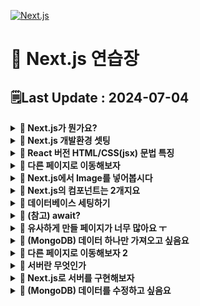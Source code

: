 [![Next.js](https://img.shields.io/badge/Next-black?style=for-the-badge&logo=next.js&logoColor=white)](https://github.com/MinSungJe/FrontEnd_Prac)
# 📝 Next.js 연습장
## 🗒️Last Update : 2024-07-04
<details>
<summary><b>🤔 Next.js가 뭔가요?</b></summary>

- React 문법으로 프론트엔드부터 서버까지 만들어볼 수 있는 풀스택 프레임워크임
- 서버 사이드 렌더링을 쉽게 구현 가능
</details>

<details>
<summary><b>🤔 Next.js 개발환경 셋팅</b></summary>

- 작업폴더 터미널 열어서 <code>npx create-next-app@latest</code>
- 미리보기: <code>npm run dev</code>
- app폴더
    - page.js: 메인페이지임
    - layout.js: page.js를 감싸는 파일
    - globals.css: 모든 파일에 적용되는 CSS파일
    - XXX.module.css: XXX에만 적용되는 CSS파일
- api폴더
    - 서버기능 만드는 곳
- node_modules
    - 설치한 라이브러리 보관용 폴더
- public
    - 이미지나 static 파일 보관 용
- package.json
    - 설치한 라이브러리 자동으로 기록해줌
    - 터미널에서 쓸 수 있는 명령어도 기록해줌

</details>

<details>
<summary><b>🤔 React 버전 HTML/CSS(jsx) 문법 특징</b></summary>

- React에서 사용하는 HTML/CSS는 특징이 있음
    1. return() 안에 HTML 넣을 때 언제나 하나의 html태그로 시작해서 하나의 html태그로 끝나야 함
    2. class 넣고 싶으면 className
    3. HTML안에 변수 넣으려면 { 변수명 } (= 데이터바인딩 문법)
    4. style 속성 넣으려면 style={{ 어쩌구: '저쩌구', 어쩌구: '저쩌구'}}
        - object 자료형을 넣으므로 -(대쉬)기호 대신 대문자로 바꿔줘야 함

</details>

<details>
<summary><b>🤔 다른 페이지로 이동해보자</b></summary>

- 페이지를 나누는걸 라우팅이라고 함
- ❗<b>Next.js는 자동 라우팅을 지원</b>함
    - 예를 들어 /list로 접속시 목록 html을 보여주고 싶다면
        1. app 폴더 안에 list 폴더를 만들고
        2. 그 안에 page.js 만들어서 상품목록 html 넣어두면 됨
    - Next.js는 app 폴더 안에 있는 폴더들을 자동으로 url로 만들어줌
- 페이지 이동 링크 만들고 싶으면 위에서 Link라는 걸 import 해온 다음 a태그처럼 쓰면 됨
- ❗<b>중복되는 html은 layout.js 파일에 적으면 됨</b>
    - Next.js는 page.js를 보여줄 때 옆에 layout.js가 있다면 layout.js 내용 안에 page.js를 담아서 보여줌
    - 상위폴더에 layout.js가 있다면 그 안에 하위 폴더의 layout.js를 담아서 보여줌

</details>

<details>
<summary><b>🤔 Next.js에서 Image를 넣어봅시다</b></summary>

- 이미지는 그냥 public 폴더에 보관하고 필요한 페이지에 img 태그로 넣으면 됨
    - jsx에선 태그를 열었으면 항상 닫아야함
    - 이미지는 public 폴더에 보관하고 경로는 /부터 시작하면 됨(public 폴더에 있는 것들은 사이트 발행시 자동으로 사이트 root 경로로 이동하기 때문)
        ```html
        <img src="/port1.png" alt="설명"/> 
        ```
- 최적화된 이미지를 넣으려면 Image 태그를 import 후 사용
    - lazy loading & 사이트 최적화 & layout shift 방지 효과가 있음
    - 이미지 경로를 넣으려면 이미지를 상단에서 import 해온 뒤 넣어야 함
        ```jsx
        import Image from 'next/image'
        import 이미지 from '/public/port1.png'

        export default function Home() {
        return(
            <div>
            <Image src={이미지} alt="설명"/>
            <div/>
        )} 
        ```
    - 이미지 높이가 이상하다면 height: auto;
    - 다른 사이트에서 올려둔 이미지를 Image 태그에 절대경로로 넣고싶다면
        1. width, height 옵션을 넣어야 함
        2. 셋팅도 따로 해둬야 함
        ```jsx
        import Image from 'next/image'

        export default function Home() {
        return(
            <div>
            <Image src="https://placehold.co/500" width="500" height="500"/>
            <div/>
        )} 
        ```
</details>

<details>
<summary><b>🤔 Next.js의 컴포넌트는 2개지요</b></summary>

- <b>server component</b>
    - React 문법 Component처럼 아무데나 대충 만든 컴포넌트
    - html에 자바스크립트 기능 넣기 불가능
    - useState, useEffect 등 사용 불가
    - 로딩속도 빠름
    - 검색엔진 노출 유리
- <b>client component</b>
    - ❗<b>js파일 맨위에다 'use client' 넣은 뒤 아래 있는 컴포넌트</b>
    - html에 자바스크립트 기능 넣기 가능
    - React의 useState, useEffect 등 사용가능
    - 로딩속도 느림(자바스크립트 많이 필요, hydration 필요)
- 큰 페이지는 server component, JS기능 필요한 곳만 client component
</details>

<details>
<summary><b>🤔 데이터베이스 세팅하기</b></summary>

- 여기서는 MongoDB로 설명
- MongoDB에 데이터를 저장하고 이를 불러오기 위한 세팅을 해보자
    1. 작업 폴더에서 터미널 열고 <code>npm install mongodb</code>
    2. 아무데나 js 파일을 만들고(util/database.js)
        ```js
        import { MongoClient } from 'mongodb'
        const url = 'DB접속URL~~'
        const options = { useNewUrlParser: true }
        let connectDB

        if (process.env.NODE_ENV === 'development') {
        if (!global._mongo) {
            global._mongo = new MongoClient(url, options).connect()
        }
        connectDB = global._mongo
        } else {
        connectDB = new MongoClient(url, options).connect()
        }
        export { connectDB }
        ```
    3. DB 입출력이 필요한 곳에서 connectDB 변수를 가져다 쓰자
        ```js
        import { connectDB } from "/util/database.js"

        export default async function Home() {
        let client = await connectDB;
        const db = client.db('forum');
        let result = await db.collection('post').find().toArray();

        return (
            <main>
            {result[0].title}
            </main>
        )
        }
        ```
    - top-level await라는 기능을 이용해서 await가 붙는 db 부분을 export하는 부분에 같이 넣어도 되지만, 버전이 낮은 경우 지원하지 않는 기술이라 잘 쓰이진 않음
    - 다른 DB의 경우에도
        1. DB 조작 도와주는 라이브러리 설치
        2. DB 연결하는 코드 셋팅
        3. 라이브러리 사용법 대로 DB 입출력하는 코드 사용
    - ❗<b>DB 입출력하는 코드는 server component 안에서만 사용하자!</b>
        - client component 안에 적은 코드는 유저들도 쉽게 볼 수 있기 때문
</details>

<details>
<summary><b>🤔 (참고) await?</b></summary>

- mongodb 라이브러리에서 값을 불러올 때 await을 사용함
    - await는 promise를 뱉는 코드에 붙일 수 있음
    - 보통 javascript는 실행이 느린 코드가 있다면 전부 실행하지 않고 다음 코드로 넘어감
    - await을 붙여 해당 코드 실행을 전부 시키고 넘어가도록 설정 가능
    - await이 있는 함수의 경우 async를 붙여줘야 함
</details>

<details>
<summary><b>🤔 유사하게 만들 페이지가 너무 많아요 ㅜ</b></summary>

- ❗<b>Dynamic Route</b>를 사용해보자!
    - Next에서 새로운 url을 만들기 위해 만드는 폴더이름을 [url파라미터명]
    - 이렇게 만든 page에 props를 넣으면 props.params를 통해 폴더이름에 넣은 url 파라미터를 가져올 수 있음
        ```js
        export default async function Detail(props) {
        console.log(props)
        (생략)
        }
        ```
    - 즉, ❗<b>dynamic route</b>로 만든 URL에 적은 문자를 가져오고 싶으면 컴포넌트에서 params를 출력해보면 됨
</details>

<details>
<summary><b>🤔 (MongoDB) 데이터 하나만 가져오고 싶음요</b></summary>

- .findOne() 사용하면 됨
    - <code>db.collection(컬렉션명).findOne(찾을document내용)</code>
- 해당 document가 저장된 document 요소 하나를 가져옴
- 보통 게시글의 경우에는 id를 가져오는 것이 좋음
</details>

<details>
<summary><b>🤔 다른 페이지로 이동해보자 2</b></summary>

- Link 이외에 다른 방법으로 페이지 이동을 하려면 useRouter 쓰면 됨
- useRouter() 쓰면 자바스크립트 코드로 페이지이동을 시킬 수 있음
- 다만 ❗<b>use어쩌구 문법들은 client component 안에서만 사용할 수 있음</b>
    ```js
    'use client'

    import {useRouter} from 'next/navigation'

    export default function DetailLink(){
    let router = useRouter()
    return (
        <button onClick={()=>{ router.push('/') }}>버튼</button>
    )
    }
    ```
- Link 말고 사용하는 이유?: ❗<b>여러가지 재밌는 기능을 사용할 수 있음!</b>
    - <code>router.back()</code>: 뒤로 가기
    - <code>router.forward()</code>: 앞으로 가기
    - <code>router.refresh()</code>: soft refresh
    - <code>router.prefetch('/어쩌구')</code>: '/어쩌구'의 내용을 미리 로드함 -> 그 페이지를 방문할 때 속도가 매우 빨라짐
        - server component에서도 Link 태그를 이용하면 이 기능을 사용 가능(화면에 보이는 순간 자동으로 미리 로드)
- 이 외에 client component에서 현재 URL에 뭐가 적혀있는지 궁금하면
    ```js
    'use client'

    import {usePathname, useSearchParams, useParams} from 'next/navigation'

    export default function DetailLink(){
    let a = usePathname()
    let b = useSearchParams()
    let c = useParams()
    console.log(a)
    }
    ```
    - <code>usePathname()</code>: 현재 URL을 출력
    - <code>useSearchParams()</code>: search parameter(query string) 출력
    - <code>useParams()</code>: [dynamic route]에 입력한 내용을 출력
</details>

<details>
<summary><b>🤔 서버란 무엇인가</b></summary>

- 서버: 유저 요청을 받으면 이것저것 실행해주는 간단한 프로그램
    - 유저가 입력한 것을 바로 DB로 저장시켜버리면 큰 문제가 발생할 수 있음(이상한 것을 DB에 넣어버릴 수 있으므로)
    - ❗<b>따라서 서버를 거쳐서 서버단에서 예외처리 후 DB에 넣는게 좋음!</b>
- 서버의 기능은 URL과 method 이름을 붙여서 구분함
    - URL: 개발자 맘대로 작성
    - method: GET(데이터 출력), POST(입력), PUT(수정), DELETE(삭제)
- 서버로 POST 요청하려면 form 태그 이용
</details>

<details>
<summary><b>🤔 Next.js로 서버를 구현해보자</b></summary>

- ❗<b>Next.js에서 서버기능</b>을 만드려면!
    1. (app이랑 같은 경로 내)pages 폴더 안에 api 폴더를 만들고 거기에 js 파일을 아무이름으로 만듬
        - 이렇게 만든 파일과 폴더는 자동으로 서버 기능의 URL이 됨
            - URL: /api/폴더명
        - 해당 URL로 GET/POST/PUT/DELETE 요청하면 해당 js파일이 실행됨
    2. 해당 js 파일에 함수 하나 넣으면 그 함수 안 코드가 실행됨
        ```js
        export default function handler(요청, 응답) {
        console.log(123)
        }
        ```
        - GET 요청을 하는 가장 빠른 방법은 URL을 입력하는 것
    3. 서버는 요청을 받았으면 응답도 해주는 것이 좋음
        ```js
        export default function handler(요청, 응답) {
        응답.status(200).json('처리완료함')
        }
        ```
        - 서버 기능이 성공적으로 실행됐으면 <code>status(200)</code>
        - 서버 기능이 실패했다면 <code>status(500)</code>
        - 서버 기능이 유저때문에 실패한 경우 <code>status(400)</code>
        - 요청자에게 데이터도 보내주고 싶다면 <code>응답.json()</code> 안에 데이터 넣으면 됨(object, array, 문자, 숫자 싹다 가능)
    - (참고) 서버에서 method 종류마다 각각 다른 기능을 실행하고 싶으면 if문으로 구분 -> <code>요청.method == 'GET'?</code>
    - 서버 측에서 실행되는 코드들이기 때문에 DB 입출력하는 코드를 여기 작성해도 상관 없음
    - DB를 불러오는 도중에 발생하는 에러를 잡으려면 <code>try {} catch(error) {}</code> 문 활용
</details>

<details>
<summary><b>🤔 (MongoDB) 데이터를 수정하고 싶음요</b></summary>

- 역시 DB를 직접 수정하도록 하면 위험하므로 서버를 거쳐 수정을 시켜야 함
- 서버에 필요한 데이터가 없으면 유저단에서 새로 보내거나, DB 조회
- document 수정은 updateOne()
    ```js
    let result = await db.collection('post').updateOne({게시물정보}, { $set : {바꿀데이터}} );
    ```
    1. 요청.body에서 바꿀 데이터를 만들어서 updateOne()안에 집어넣음
    2. 요청.body._id 꺼내서 게시물정보를 만들어 updateOne()안에 집어넣음
    - (참고) $set은 덮어쓰기, $inc는 증감
</details>